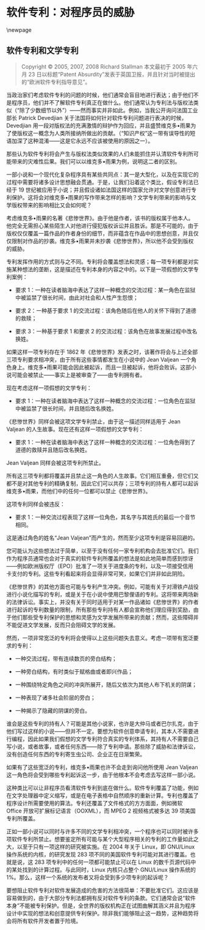 # 软件专利：对程序员的威胁

\newpage
## 软件专利和文学专利

>Copyright © 2005, 2007, 2008 Richard Stallman 本文最初于 2005 年六月 23 日以标题“Patent Absurdity”发表于英国卫报，并且针对当时被提出的“欧洲软件专利指导意见”。

当政治家们考虑软件专利的问题的时候，他们通常会盲目地进行表达；由于他们不是程序员，他们并不了解软件专利真正在做什么。他们通常认为专利法与版权法类似（“除了少数细节以外”）——然而事实并非如此。例如，当我公开询问法国工业部长 Patrick Devedjian 关于法国将如何针对软件专利问题进行表决的时候，Devedjian 用一段对版权法的充满激情的辩护作为回应，并且盛赞维克多•雨果为了使版权这一概念为人类所接纳所做出的贡献。（“知识产权”这一带有误导性的短语加深了这种混淆——这是它永远不应该被使用的原因之一）。

那些认为软件专利将会产生与版权法类似效果的人们未能抓住并认清软件专利所可能带来的灾难性后果。我们可以以维克多•雨果为例，说明这二者的区别。

一部小说和一个现代化复杂程序具有某些共同点：其一是大型化，以及在实现它的过程中需要将诸多设计思想融会贯通。于是，让我们沿着这个类比，假设专利法已经于 19 世纪被应用于小说；并且假设诸如法国这样的国家允许对文学创意进行专利保护。这将会对维克多•雨果的写作带来怎样的影响？文学专利带来的影响与文学版权带来的影响相比又会如何呢？

考虑维克多•雨果的名著《悲惨世界》。由于他是作者，该书的版权属于他本人。他完全无需担心某些陌生人对他进行侵犯版权诉讼并且胜诉。那是不可能的，由于版权仅仅覆盖一篇作品的作者身份的细节，而非蕴含在作品中的思想创意，并且仅仅限制对作品的抄袭。维克多•雨果并未抄袭《悲惨世界》，所以他不会受到版权的威胁。

专利发挥作用的方式则与之不同。专利将会覆盖想法和灵感；每一项专利都是对实施某种想法的垄断，这是描述在专利本身的内容之中的。以下是一项假想的文学专利案例：

-   要求 1：一种在读者脑海中表达了这样一种概念的交流过程：某一角色在监狱中被监禁了很长时间，由此对社会和人性产生怨恨；

-   要求 2：一种基于要求 1 的交流过程：该角色随后在他人的关怀下得到了道德的救赎；

-   要求 3：一种基于要求 1 和要求 2 的交流过程：该角色在故事发展过程中改名换姓。

如果这样一项专利存在于 1862 年《悲惨世界》发表之时，该著作将会与上述全部三项专利要求相冲突，由于所有这些事情都发生在小说中的 Jean Valjean 一个角色身上。维克多•雨果可能会因此被起诉，而且一旦被起诉，他将会败诉。这部小说可能会被禁止——事实上是被审查了——由专利拥有者。

现在考虑这样一项假想的文学专利：

-   要求 1：一种在读者脑海中表达了这样一种概念的交流过程：一位角色在监狱中被监禁了很长时间，并且随后改名换姓。

《悲惨世界》同样会被这项文学专利禁止，由于这一描述同样适用于 Jean Valjean 的人生故事。现在还有这样一项假想的文学专利：

-   要求 1：一种在读者脑海中表达了这样一种概念的交流过程：一位角色得到了道德的救赎并且随后改名换姓。

Jean Valjean 同样会被这项专利所禁止。

所有这三项专利都将覆盖并且禁止这一角色的人生故事。它们相互重叠，但它们又都不是对其他专利的精确复制，因此它们可以共存；三项专利的持有人都可以起诉维克多•雨果，而他们中的任何一位都可以禁止《悲惨世界》。

这项专利同样会被违反：

-   要求 1：一种交流过程表现了这样一位角色，其名字与其姓氏的最后一个音节相同。

这是通过角色的姓名“Jean Valjean”而产生的，然而至少这项专利是容易回避的。

您可能认为这些想法过于简单，以至于没有任何一家专利机构会去批准它们。我们作为程序员通常也会对于真实的软件专利所覆盖的想法是如此地简单而感到惊讶——例如欧洲版权厅（EPO）批准了一项关于进度条的专利，以及一项接受信用卡支付的专利。这些专利看起来将会显得非常可笑，如果它们并非如此阴险。

《悲惨世界》的其他方面也可能与专利产生冲突。例如，可能有关于对滑铁卢战役进行小说化描写的专利，或是关于在小说中使用巴黎俚语的专利。这将带来两场新的法律诉讼。事实上，并没有关于同时适用于对某一作品诸如《悲惨世界》的作者进行起诉的专利数量的限制，所有那些专利持有人都会宣称他们理应得到奖励，由于他们那些受专利保护的思想和灵感为文学发展所带来的贡献；然而，这些障碍并不能促进文学发展，反而只会阻碍文学的发展。

然而，一项非常宽泛的专利将会使得以上这些问题失去意义。考虑一项带有宽泛要求的专利：

-   一种交流过程，带有连续数页的旁白结构；

-   一种旁白结构，有时类似于赋格曲或者即兴作品；

-   一种围绕特定角色之间的冲突所展开，随后又依次为其他人布下机关的阴谋；

-   一种表现了诸多社会阶层的旁白；

-   一种揭示了隐藏的阴谋的旁白。

谁会是这些专利的持有人？可能是其他小说家，也许是大仲马或者巴尔扎克，由于他们写过这样的小说——但并不一定。要想为软件创意申请专利，其本人不需要进行编程，因此如果我们假想的文学专利符合真实的专利体系，其持有人不需要自己写小说，或者故事，或者任何东西——除了专利申请。那些除了威胁和法律诉讼，没有创造任何东西的专利寄生虫公司、企业正在日渐繁荣。

如果有了这些宽泛的专利，维克多•雨果也许不会走到询问他所使用 Jean Valjean 这一角色将会受到哪些专利起诉这一步，由于他根本不会考虑去写这样一部小说。

这种类比可以让非程序员看清软件专利到底在做什么。软件专利覆盖了功能，例如在文字处理器中定义缩写，或是在电子表格中自然顺序的重新计算。专利也覆盖了程序设计所需要使用的算法。专利还覆盖了文件格式的方方面面，例如微软 Office 开放可扩展标记语言（OOXML），而 MPEG 2 视频格式被多达 39 项美国专利所覆盖。

正如一部小说可以同时与许多不同的文学专利相冲突，一个程序也可以同时被许多项软件专利所禁止。想要鉴定所有可能与某个大型程序相关的专利的工作量如此之大，以至于只有一项这样的研究被实施。在 2004 年关于 Linux，即 GNU/Linux 操作系统的内核，的研究发现 283 项不同的美国软件专利可能对其进行覆盖。也就是说，这 283 项专利中的任何一项都可能禁止可以在 Linux 的数千页源代码中的某处找到的计算过程。与此同时，Linux 内核只占整个 GNU/Linux 操作系统的 1%。那么，这样一个系统的发布者又将会受到多少项专利的起诉呢？

要想阻止软件专利对软件发展造成的危害的方法很简单：不要批准它们。这应该是容易做到的，由于大部分专利法都拥有反对软件专利的条款。它们通常会说“软件本身”不能被专利保护。但是，全世界的版权机构正在试图曲解其涵义并且为程序设计中实现的想法和创意提供专利保护。除非我们能够阻止这一趋势，这种趋势将会将所有软件开发者置于险境。
